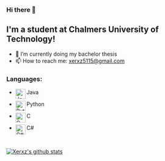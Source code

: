 ### Hi there 👋

## I'm a student at Chalmers University of Technology!
- 🔭 I’m currently doing my bachelor thesis
- 📫 How to reach me: xerxz5115@gmail.com

### Languages:
- <img align="left" alt="Java" width="26px" src="https://www.aktsrl.com/new/wp-content/uploads/2020/04/java.png"/>Java

- <img align="left" alt="Python" width="26px" src="https://cdn3.iconfinder.com/data/icons/logos-and-brands-adobe/512/267_Python-512.png"/>Python

- <img align="left" alt="C" width="26px" src="https://cdn.iconscout.com/icon/free/png-512/c-programming-569564.png"/>C

- <img align="left" alt="C#" width="26px" src="https://miro.medium.com/max/300/1*A_Hg7NPIoARg0RmdsVapqg.png"/>C#


<br>


 
 
[![Xerxz's github stats](https://github-readme-stats.vercel.app/api?username=Xerxz)](https://github.com/Xerxz/github-readme-stats)
